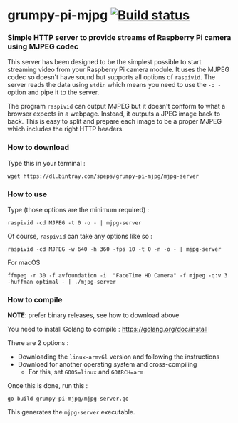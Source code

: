 # grumpy-pi-mjpg [![Build status](https://ci.appveyor.com/api/projects/status/660s288u7re3881f?svg=true)](https://ci.appveyor.com/project/speps/grumpy-pi-mjpg)

### Simple HTTP server to provide streams of Raspberry Pi camera using MJPEG codec

This server has been designed to be the simplest possible to start streaming video
from your Raspberry Pi camera module. It uses the MJPEG codec so doesn't have sound
but supports all options of `raspivid`. The server reads the data using `stdin` which
means you need to use the `-o -` option and pipe it to the server.

The program `raspivid` can output MJPEG but it doesn't conform to what a browser
expects in a webpage. Instead, it outputs a JPEG image back to back. This is easy to
split and prepare each image to be a proper MJPEG which includes the right HTTP headers.

### How to download

Type this in your terminal :

    wget https://dl.bintray.com/speps/grumpy-pi-mjpg/mjpg-server

### How to use

Type (those options are the minimum required) :

    raspivid -cd MJPEG -t 0 -o - | mjpg-server

Of course, `raspivid` can take any options like so :

    raspivid -cd MJPEG -w 640 -h 360 -fps 10 -t 0 -n -o - | mjpg-server

For macOS

	ffmpeg -r 30 -f avfoundation -i  "FaceTime HD Camera" -f mjpeg -q:v 3 -huffman optimal - | ./mjpg-server

### How to compile

**NOTE**: prefer binary releases, see how to download above

You need to install Golang to compile : https://golang.org/doc/install

There are 2 options :

* Downloading the `linux-armv6l` version and following the instructions
* Download for another operating system and cross-compiling
    * For this, set `GOOS=linux` and `GOARCH=arm`

Once this is done, run this :

    go build grumpy-pi-mjpg/mjpg-server.go

This generates the `mjpg-server` executable.
